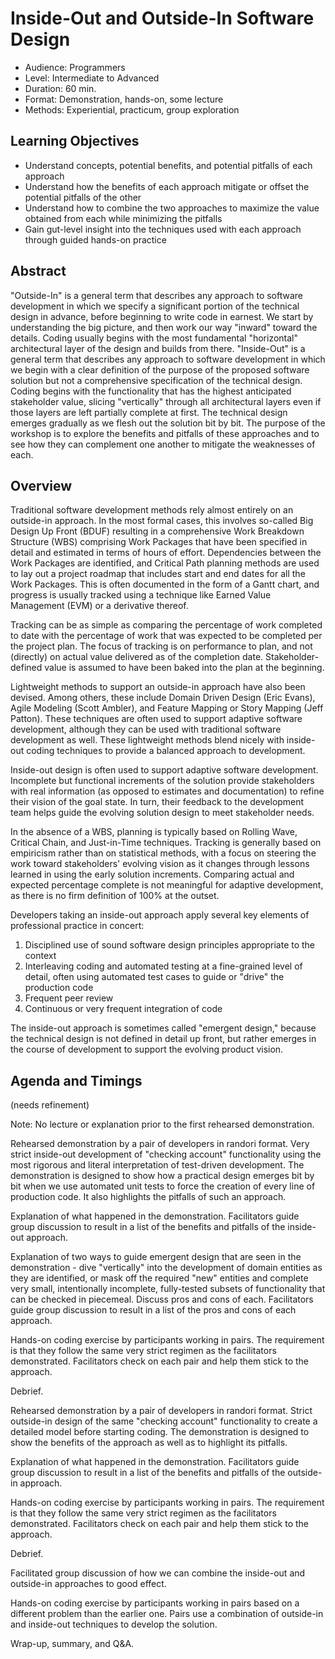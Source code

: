 # Inside-Out and Outside-In Software Design

* Audience: Programmers
* Level: Intermediate to Advanced
* Duration: 60 min.
* Format: Demonstration, hands-on, some lecture
* Methods: Experiential, practicum, group exploration

## Learning Objectives

* Understand concepts, potential benefits, and potential pitfalls of each approach
* Understand how the benefits of each approach mitigate or offset the potential pitfalls of the other
* Understand how to combine the two approaches to maximize the value obtained from each while minimizing the pitfalls
* Gain gut-level insight into the techniques used with each approach through guided hands-on practice

## Abstract

"Outside-In" is a general term that describes any approach to software development in which we specify a significant portion of the technical design in advance, before beginning to write code in earnest. We start by understanding the big picture, and then work our way "inward" toward the details. Coding usually begins with the most fundamental "horizontal" architectural layer of the design and builds from there. "Inside-Out" is a general term that describes any approach to software development in which we begin with a clear definition of the purpose of the proposed software solution but not a comprehensive specification of the technical design. Coding begins with the functionality that has the highest anticipated stakeholder value, slicing "vertically" through all architectural layers even if those layers are left partially complete at first. The technical design emerges gradually as we flesh out the solution bit by bit. The purpose of the workshop is to explore the benefits and pitfalls of these approaches and to see how they can complement one another to mitigate the weaknesses of each.

## Overview

Traditional software development methods rely almost entirely on an outside-in approach. In the most formal cases, this involves so-called Big Design Up Front (BDUF) resulting in a comprehensive Work Breakdown Structure (WBS) comprising Work Packages that have been specified in detail and estimated in terms of hours of effort. Dependencies between the Work Packages are identified, and Critical Path planning methods are used to lay out a project roadmap that includes start and end dates for all the Work Packages. This is often documented in the form of a Gantt chart, and progress is usually tracked using a technique like Earned Value Management (EVM) or a derivative thereof. 

Tracking can be as simple as comparing the percentage of work completed to date with the percentage of work that was expected to be completed per the project plan. The focus of tracking is on performance to plan, and not (directly) on actual value delivered as of the completion date. Stakeholder-defined value is assumed to have been baked into the plan at the beginning.

Lightweight methods to support an outside-in approach have also been devised. Among others, these include Domain Driven Design (Eric Evans), Agile Modeling (Scott Ambler), and Feature Mapping or Story Mapping (Jeff Patton). These techniques are often used to support adaptive software development, although they can be used with traditional software development as well. These lightweight methods blend nicely with inside-out coding techniques to provide a balanced approach to development.

Inside-out design is often used to support adaptive software development. Incomplete but functional increments of the solution provide stakeholders with real information (as opposed to estimates and documentation) to refine their vision of the goal state. In turn, their feedback to the development team helps guide the evolving solution design to meet stakeholder needs. 

In the absence of a WBS, planning is typically based on Rolling Wave, Critical Chain, and Just-in-Time techniques. Tracking is generally based on empiricism rather than on statistical methods, with a focus on steering the work toward stakeholders' evolving vision as it changes through lessons learned in using the early solution increments. Comparing actual and expected percentage complete is not meaningful for adaptive development, as there is no firm definition of 100% at the outset.

Developers taking an inside-out approach apply several key elements of professional practice in concert:

1. Disciplined use of sound software design principles appropriate to the context
2. Interleaving coding and automated testing at a fine-grained level of detail, often using automated test cases to guide or "drive" the production code
3. Frequent peer review
4. Continuous or very frequent integration of code

The inside-out approach is sometimes called "emergent design," because the technical design is not defined in detail up front, but rather emerges in the course of development to support the evolving product vision.

## Agenda and Timings

(needs refinement)

Note: No lecture or explanation prior to the first rehearsed demonstration.

Rehearsed demonstration by a pair of developers in randori format. Very strict inside-out development of "checking account" functionality using the most rigorous and literal interpretation of test-driven development. The demonstration is designed to show how a practical design emerges bit by bit when we use automated unit tests to force the creation of every line of production code. It also highlights the pitfalls of such an approach.

Explanation of what happened in the demonstration. Facilitators guide group discussion to result in a list of the benefits and pitfalls of the inside-out approach. 

Explanation of two ways to guide emergent design that are seen in the demonstration - dive "vertically" into the development of domain entities as they are identified, or mask off the required "new" entities and complete very small, intentionally incomplete, fully-tested subsets of functionality that can be checked in piecemeal. Discuss pros and cons of each. Facilitators guide group discussion to result in a list of the pros and cons of each approach.

Hands-on coding exercise by participants working in pairs. The requirement is that they follow the same very strict regimen as the facilitators demonstrated. Facilitators check on each pair and help them stick to the approach. 

Debrief.

Rehearsed demonstration by a pair of developers in randori format. Strict outside-in design of the same "checking account" functionality to create a detailed model before starting coding. The demonstration is designed to show the benefits of the approach as well as to highlight its pitfalls. 

Explanation of what happened in the demonstration. Facilitators guide group discussion to result in a list of the benefits and pitfalls of the outside-in approach.

Hands-on coding exercise by participants working in pairs. The requirement is that they follow the same very strict regimen as the facilitators demonstrated. Facilitators check on each pair and help them stick to the approach.

Debrief.

Facilitated group discussion of how we can combine the inside-out and outside-in approaches to good effect.

Hands-on coding exercise by participants working in pairs based on a different problem than the earlier one. Pairs use a combination of outside-in and inside-out techniques to develop the solution.

Wrap-up, summary, and Q&A.
